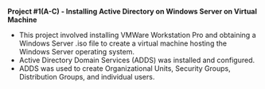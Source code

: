 **Project #1(A-C) - Installing Active Directory on Windows Server on Virtual Machine**
- This project involved installing VMWare Workstation Pro and obtaining a Windows Server .iso file to create a virtual machine hosting the Windows Server operating system.
- Active Directory Domain Services (ADDS) was installed and configured. 
- ADDS was used to create Organizational Units, Security Groups, Distribution Groups, and individual users.
